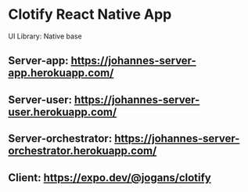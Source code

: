 # Clotify React Native App

UI Library: Native base

## Server-app: https://johannes-server-app.herokuapp.com/
## Server-user: https://johannes-server-user.herokuapp.com/
## Server-orchestrator: https://johannes-server-orchestrator.herokuapp.com/
## Client: https://expo.dev/@jogans/clotify
